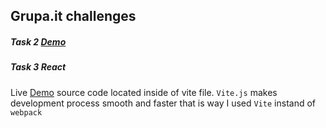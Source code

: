 ## Grupa.it challenges


##### Task 2 [Demo](https://grupait-task2.netlify.app/)
##### Task 3 React 
Live [Demo](https://grupait-task3-react.netlify.app/) source code located inside of vite file. `Vite.js` makes development process smooth and faster that is way I used `Vite` instand of `webpack`
 
